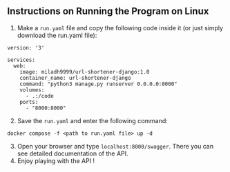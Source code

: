 ## Instructions on Running the Program on Linux 
1. Make a `run.yaml` file and copy the following code inside it (or just simply download the run.yaml file):

```
version: '3'

services:
  web:
    image: miladh9999/url-shortener-django:1.0
    container_name: url-shortener-django
    command: "python3 manage.py runserver 0.0.0.0:8000"
    volumes:
      - .:/code
    ports:
      - "8000:8000"
```

2. Save the `run.yaml` and enter the following command:

```
docker compose -f <path to run.yaml file> up -d
```

3. Open your browser and type ``` localhost:8000/swagger ```. There you can see detailed documentation of the API.
4. Enjoy playing with the API !
